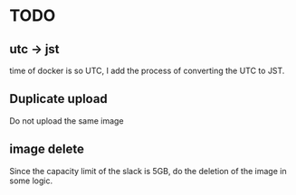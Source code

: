 # TODO

## utc -> jst
time of docker is so UTC, I add the process of converting the UTC to JST.

## Duplicate upload
Do not upload the same image

## image delete
Since the capacity limit of the slack is 5GB, do the deletion of the image in some logic.
